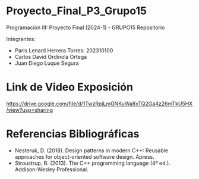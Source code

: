 # Proyecto_Final_P3_Grupo15
Programación III: Proyecto Final (2024-1) - GRUPO15
Repositorio

Integrantes: 

- Paris Lenard Herrera Torres: 202310100
- Carlos David Ordinola Ortega
- Juan Diego Luque Segura
# Link de Video Exposición

https://drive.google.com/file/d/1TwzRpjLmGNKyWa8xTQ2Ga4z26mTkU5HX/view?usp=sharing  

# Referencias Bibliográficas
- Nesteruk, D. (2018). Design patterns in modern C++: Reusable approaches for object-oriented software design. Apress.
- Stroustrup, B. (2013). The C++ programming language (4ª ed.). Addison-Wesley Professional.
